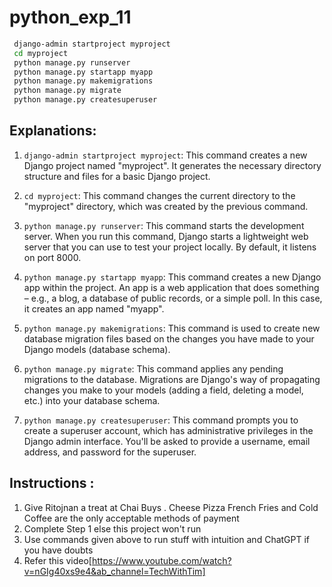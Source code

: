 # python_exp_11

```bash
 django-admin startproject myproject
 cd myproject                       
 python manage.py runserver
 python manage.py startapp myapp    
 python manage.py makemigrations    
 python manage.py migrate   
 python manage.py createsuperuser 

```

## Explanations:

1. `django-admin startproject myproject`: This command creates a new Django project named "myproject". It generates the necessary directory structure and files for a basic Django project.

2. `cd myproject`: This command changes the current directory to the "myproject" directory, which was created by the previous command.

3. `python manage.py runserver`: This command starts the development server. When you run this command, Django starts a lightweight web server that you can use to test your project locally. By default, it listens on port 8000.

4. `python manage.py startapp myapp`: This command creates a new Django app within the project. An app is a web application that does something – e.g., a blog, a database of public records, or a simple poll. In this case, it creates an app named "myapp".

5. `python manage.py makemigrations`: This command is used to create new database migration files based on the changes you have made to your Django models (database schema).

6. `python manage.py migrate`: This command applies any pending migrations to the database. Migrations are Django's way of propagating changes you make to your models (adding a field, deleting a model, etc.) into your database schema.

7. `python manage.py createsuperuser`: This command prompts you to create a superuser account, which has administrative privileges in the Django admin interface. You'll be asked to provide a username, email address, and password for the superuser.


## Instructions :

1. Give Ritojnan a treat at Chai Buys . Cheese Pizza French Fries and Cold Coffee are the only acceptable methods of payment
2. Complete Step 1 else this project won't run
3. Use commands given above to run stuff with intuition and ChatGPT if you have doubts
4. Refer this video[https://www.youtube.com/watch?v=nGIg40xs9e4&ab_channel=TechWithTim]
